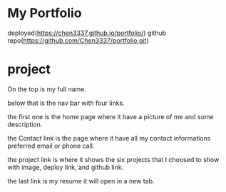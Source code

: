 # My Portfolio
deployed(https://chen3337.github.io/portfolio/)
github repo(https://github.com/Chen3337/portfolio.git)

# project
On the top is my full name.

below that is the nav bar with four links.

the first one is the home page where it have a picture of me and some description.

the Contact link is the page where it have all my contact informations preferred email or phone call.

the project link is where it shows the six projects that I choosed to show with image, deploy link, and github link.

the last link is my resume it will open in a new tab.

